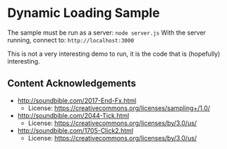 # Dynamic Loading Sample

The sample must be run as a server: `node server.js`
With the server running, connect to: `http://localhost:3000`

This is not a very interesting demo to run, it is the code that is (hopefully) interesting.

## Content Acknowledgements

* http://soundbible.com/2017-End-Fx.html
  * License: https://creativecommons.org/licenses/sampling+/1.0/
* http://soundbible.com/2044-Tick.html
  * License: https://creativecommons.org/licenses/by/3.0/us/
* http://soundbible.com/1705-Click2.html
  * License: https://creativecommons.org/licenses/by/3.0/us/
